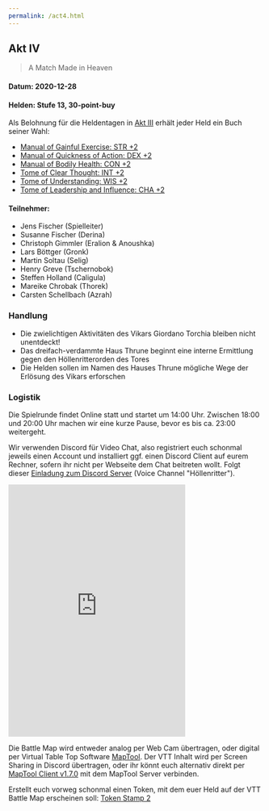 ```yaml
---
permalink: /act4.html
---
```


## Akt IV

> A Match Made in Heaven

#### Datum: 2020-12-28

#### Helden: Stufe 13, 30-point-buy

Als Belohnung für die Heldentagen in [Akt III](act3.html) erhält jeder Held ein Buch seiner Wahl:

* [Manual of Gainful Exercise: STR +2](https://aonprd.com/MagicWondrousDisplay.aspx?FinalName=Manual%20of%20Gainful%20Exercise2)
* [Manual of Quickness of Action: DEX +2](https://aonprd.com/MagicWondrousDisplay.aspx?FinalName=Manual%20of%20Quickness%20of%20Action2)
* [Manual of Bodily Health: CON +2](https://aonprd.com/MagicWondrousDisplay.aspx?FinalName=Manual%20of%20Bodily%20Health2)
* [Tome of Clear Thought: INT +2](https://aonprd.com/MagicWondrousDisplay.aspx?FinalName=Tome%20of%20Clear%20Thought2)
* [Tome of Understanding: WIS +2](https://aonprd.com/MagicWondrousDisplay.aspx?FinalName=Tome%20of%20Understanding2)
* [Tome of Leadership and Influence: CHA +2](https://aonprd.com/MagicWondrousDisplay.aspx?FinalName=Tome%20of%20Leadership%20and%20Influence2)

#### Teilnehmer:

* Jens Fischer (Spielleiter)
* Susanne Fischer (Derina)
* Christoph Gimmler (Eralion & Anoushka)
* Lars Böttger (Gronk)
* Martin Soltau (Selig)
* Henry Greve (Tschernobok)
* Steffen Holland (Caligula)
* Mareike Chrobak (Thorek)
* Carsten Schellbach (Azrah)

### Handlung

* Die zwielichtigen Aktivitäten des Vikars Giordano Torchia bleiben nicht unentdeckt!
* Das dreifach-verdammte Haus Thrune beginnt eine interne Ermittlung gegen den Höllenritterorden des Tores
* Die Helden sollen im Namen des Hauses Thrune mögliche Wege der Erlösung des Vikars erforschen

### Logistik

Die Spielrunde findet Online statt und startet um 14:00 Uhr. Zwischen 18:00 und 20:00 Uhr machen wir eine kurze Pause, bevor es bis ca. 23:00 weitergeht.

Wir verwenden Discord für Video Chat, also registriert euch schonmal jeweils einen Account und installiert ggf. einen Discord Client auf eurem Rechner, sofern ihr nicht per Webseite dem Chat beitreten wollt. Folgt dieser [Einladung zum Discord Server](https://discord.gg/NUkjE9ztnb) (Voice Channel "Höllenritter").

<iframe src="https://discord.com/widget?id=770728670926602280&theme=dark" width="350" height="500" allowtransparency="true" frameborder="0" sandbox="allow-popups allow-popups-to-escape-sandbox allow-same-origin allow-scripts"></iframe>

Die Battle Map wird entweder analog per Web Cam übertragen, oder digital per Virtual Table Top Software [MapTool](https://www.rptools.net/toolbox/maptool/). Der VTT Inhalt wird per Screen Sharing in Discord übertragen, oder ihr könnt euch alternativ direkt per [MapTool Client v1.7.0](https://github.com/RPTools/maptool/releases/tag/1.7.0) mit dem MapTool Server verbinden.

Erstellt euch vorweg schonmal einen Token, mit dem euer Held auf der VTT Battle Map erscheinen soll: [Token Stamp 2](http://rolladvantage.com/tokenstamp/)

